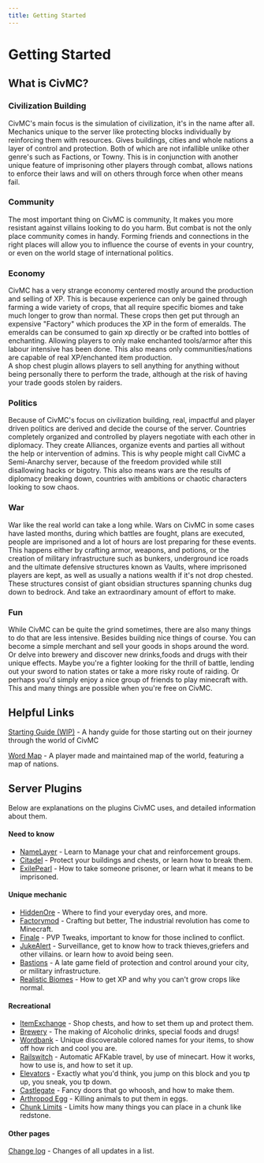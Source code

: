```yaml
---
title: Getting Started
---
```


# Getting Started
## What is CivMC?
### Civilization Building
CivMC's main focus is the simulation of civilization, it's in the name after all. Mechanics unique to the server like  protecting blocks individually by reinforcing them with resources. Gives buildings, cities and whole nations a layer of control and protection. Both of which are not infallible unlike other genre's such as Factions, or Towny. This is in conjunction with another unique feature of imprisoning other players through combat, allows nations to enforce their laws and will on others through force when other means fail.  

### Community
The most important thing on CivMC is community, It makes you more resistant against villains looking to do you harm. But combat is not the only place community comes in handy. Forming friends and connections in the right places will allow you to influence the course of events in your country, or even on the world stage of international politics.

### Economy
CivMC has a very strange economy centered mostly around the production and selling of XP. This is because experience can only be gained through farming a wide variety of crops, that all require specific biomes and take much longer to grow than normal. These crops then get put through an expensive "Factory" which produces the XP in the form of emeralds. The emeralds can be consumed to gain xp directly or be crafted into bottles of enchanting. Allowing players to only make enchanted tools/armor after this labour intensive has been done. This also means only communities/nations are capable of real XP/enchanted item production. <br> A shop chest plugin allows players to sell anything for anything without being personally there to perform the trade, although at the risk of having your trade goods stolen by raiders. 

### Politics
Because of CivMC's focus on civilization building, real, impactful and player driven politics are derived and decide the course of the server. Countries completely organized and controlled by players negotiate with each other in diplomacy. They create Alliances, organize events and parties all without the help or intervention of admins. This is why people might call CivMC a Semi-Anarchy server, because of the freedom provided while still disallowing hacks or bigotry. This also means wars are the results of diplomacy breaking down, countries with ambitions or chaotic characters looking to sow chaos.

### War
War like the real world can take a long while. Wars on CivMC in some cases have lasted months, during which battles are fought, plans are executed, people are imprisoned and a lot of hours are lost preparing for these events. This happens either by crafting armor, weapons, and potions, or the creation of military infrastructure such as bunkers, underground ice roads and the ultimate defensive structures known as Vaults, where imprisoned players are kept, as well as usually a nations wealth if it's not drop chested. These structures consist of giant obsidian structures spanning chunks dug down to bedrock. And take an extraordinary amount of effort to make. 

### Fun
While CivMC can be quite the grind sometimes, there are also many things to do that are less intensive. Besides building nice things of course. You can become a simple merchant and sell your goods in shops around the word. Or delve into brewery and discover new drinks,foods and drugs with their unique effects. Maybe you're a fighter looking for the thrill of battle, lending out your sword to nation states or take a more risky route of raiding.  Or perhaps you'd simply enjoy a nice group of friends to play minecraft with. This and many things are possible when you're free on CivMC.

## Helpful Links
[Starting Guide (WIP)](https://) - A handy guide for those starting out on their journey through the world of CivMC

[Word Map](https:///map.civmc.tk) - A player made and maintained map of the world, featuring a map of nations.

## Server Plugins
Below are explanations on the plugins CivMC uses, and detailed information about them.

#### Need to know

* [NameLayer](./plugins/essential/namelayer) - Learn to Manage your chat and reinforcement groups.
* [Citadel](./plugins/essential/citadel) - Protect your buildings and chests, or learn how to break them.
* [ExilePearl](./plugins/essential/exilepearl) - How to take someone prisoner, or learn what it means to be imprisoned.

#### Unique mechanic

* [HiddenOre](./plugins/unique/hiddenore) - Where to find your everyday ores, and more. 
* [Factorymod](./plugins/unique/factorymod) - Crafting but better, The industrial revolution has come to Minecraft.
* [Finale](./plugins/unique/finale) - PVP Tweaks, important to know for those inclined to conflict. 
* [JukeAlert](./plugins/unique/jukealert) - Surveillance, get to know how to track thieves,griefers and other villains. or learn how to avoid being seen.  
* [Bastions](./plugins/unique/bastions) - A late game field of protection and control around your city, or military infrastructure.
* [Realistic Biomes](./plugins/unique/rb) - How to get XP and why you can't grow crops like normal. 

#### __Recreational__

* [ItemExchange](./plugins/fun/itemexchange) - Shop chests, and how to set them up and protect them.
* [Brewery](./plugins/fun/brewery) - The making of Alcoholic drinks, special foods and drugs!
* [Wordbank](./plugins/fun/wordbank) - Unique discoverable colored names for your items, to show off how rich and cool you are.
* [Railswitch](./plugins/fun/railswitch) - Automatic AFKable travel, by use of minecart. How it works, how to use is, and how to set it up.
* [Elevators](./plugins/fun/elevators) - Exactly what you'd think, you jump on this block and you tp up, you sneak, you tp down. 
* [Castlegate](./plugins/fun/castlegate) - Fancy doors that go whoosh, and how to make them. 
* [Arthropod Egg](./plugins/fun/arthropodegg) - Killing animals to put them in eggs. 
* [Chunk Limits](./plugins/fun/chunklimits) - Limits how many things you can place in a chunk like redstone.

#### Other pages
[Change log](./changelog) - Changes of all updates in a list. 
